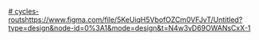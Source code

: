 [# cycles-routs](https://www.figma.com/file/5KeUiqH5VbofOZCm0VFJvT/Untitled?type=design&node-id=0%3A1&mode=design&t=N4w3vD69OWANsCxX-1)https://www.figma.com/file/5KeUiqH5VbofOZCm0VFJvT/Untitled?type=design&node-id=0%3A1&mode=design&t=N4w3vD69OWANsCxX-1
